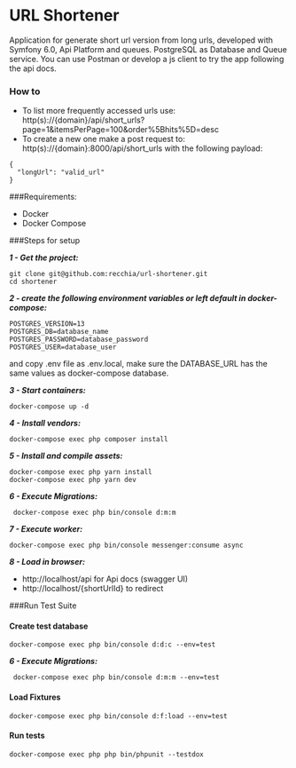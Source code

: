 # URL Shortener
Application for generate short url version from long urls, developed with Symfony 6.0, Api Platform and queues. PostgreSQL as Database and Queue service. You can use Postman or develop a js client to try the app following the api docs.

### How to
* To list more frequently accessed urls use: http(s)://{domain}/api/short_urls?page=1&itemsPerPage=100&order%5Bhits%5D=desc
* To create a new one make a post request to: http(s)://{domain}:8000/api/short_urls with the following payload:
```{json}
{
  "longUrl": "valid_url"
}
```
###Requirements:

* Docker
* Docker Compose

###Steps for setup

***1 - Get the project:***
```{bash}
git clone git@github.com:recchia/url-shortener.git
cd shortener
```

***2 - create the following environment variables or left default in docker-compose:***

```{bash}
POSTGRES_VERSION=13
POSTGRES_DB=database_name
POSTGRES_PASSWORD=database_password
POSTGRES_USER=database_user
```

and copy .env file as .env.local, make sure the DATABASE_URL has the same values as docker-compose database.

***3 - Start containers:***
```{bash}
docker-compose up -d
```

***4 - Install vendors:***
```{bash}
docker-compose exec php composer install
```

***5 - Install and compile assets:***
```{bash}
docker-compose exec php yarn install
docker-compose exec php yarn dev
```

***6 - Execute Migrations:***
```{bash}
 docker-compose exec php bin/console d:m:m
```

***7 - Execute worker:***
```{bash}
docker-compose exec php bin/console messenger:consume async
```

***8 - Load in browser:***

* http://localhost/api for Api docs (swagger UI)
* http://localhost/{shortUrlId} to redirect

###Run Test Suite
#### Create test database
```{bash}
docker-compose exec php bin/console d:d:c --env=test
```
***6 - Execute Migrations:***
```{bash}
 docker-compose exec php bin/console d:m:m --env=test
```
#### Load Fixtures
```{bash}
docker-compose exec php bin/console d:f:load --env=test
```
#### Run tests
```{bash}
docker-compose exec php php bin/phpunit --testdox
```
